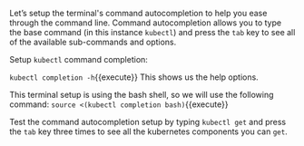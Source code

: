 Let’s setup the terminal's command autocompletion to help you ease through the command line.  Command autocompletion allows you to type the base command (in this instance `kubectl`) and press the `tab` key to see all of the available sub-commands and options.

Setup `kubectl` command completion:

`kubectl completion -h`{{execute}} This shows us the help options.

This terminal setup is using the bash shell, so we will use the following command:
`source <(kubectl completion bash)`{{execute}}

Test the command autocompletion setup by typing `kubectl get` and press the `tab` key three times to see all the kubernetes components you can `get`.
